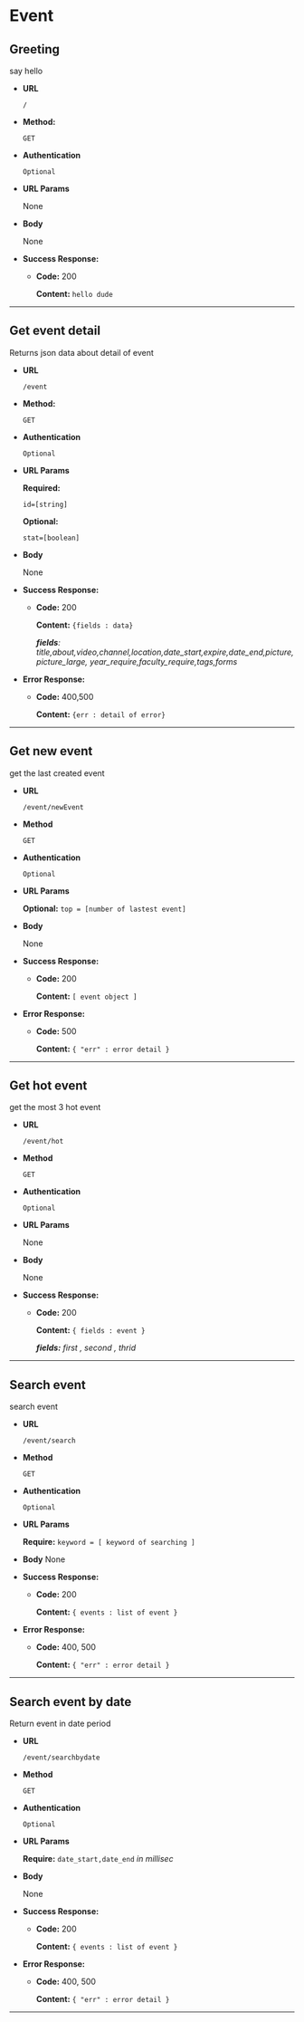 # **Event**

## Greeting

say hello

* **URL**

  `/`

* **Method:**

  `GET`

* **Authentication**

    `Optional`

*  **URL Params**

    None

* **Body**

  None

* **Success Response:**

  * **Code:** 200

    **Content:** `hello dude`

---
## Get event detail

 Returns json data about detail of event

* **URL**

  `/event`

* **Method:**

  `GET`

* **Authentication**

    `Optional`

*  **URL Params**

   **Required:**

    `id=[string]`

    **Optional:**

    `stat=[boolean]`

* **Body**

  None

* **Success Response:**

  * **Code:** 200

    **Content:** `{fields : data}`

    *__fields__: title,about,video,channel,location,date_start,expire,date_end,picture,picture_large, year_require,faculty_require,tags,forms*

* **Error Response:**

  * **Code:** 400,500

    **Content:** `{err : detail of error}`
---

## Get new event

get the last created event

* **URL**

  `/event/newEvent`

* **Method**

  `GET`

* **Authentication**

    `Optional`

*  **URL Params**

    **Optional:** `top = [number of lastest event]`

* **Body**

    None

* **Success Response:**

  * **Code:** 200

    **Content:** `[ event object ]`


* **Error Response:**

  * **Code:** 500

    **Content:** `{ "err" : error detail }`
---


## Get hot event

get the most 3 hot event

* **URL**

  `/event/hot`

* **Method**

  `GET`

* **Authentication**

    `Optional`

*  **URL Params**

    None

* **Body**

    None

* **Success Response:**

  * **Code:** 200

    **Content:** `{ fields : event }`

    *__fields:__ first , second , thrid*
---


## Search event

search event

* **URL**

  `/event/search`

* **Method**

  `GET`

* **Authentication**

    `Optional`

*  **URL Params**

    **Require:** `keyword = [ keyword of searching ]`

* **Body**
    None

* **Success Response:**

  * **Code:** 200

    **Content:** `{ events : list of event }`


* **Error Response:**

  * **Code:** 400, 500

    **Content:** `{ "err" : error detail }`
---


## Search event by date

Return event in date period

* **URL**

  `/event/searchbydate`

* **Method**

  `GET`

* **Authentication**

    `Optional`

*  **URL Params**

    **Require:** `date_start,date_end`  *in millisec*

* **Body**

    None

* **Success Response:**

  * **Code:** 200

    **Content:** `{ events : list of event }`


* **Error Response:**

  * **Code:** 400, 500

    **Content:** `{ "err" : error detail }`
---
